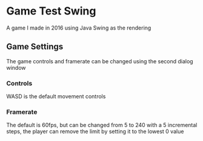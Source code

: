 # Game Test Swing
A game I made in 2016 using Java Swing as the rendering

## Game Settings
The game controls and framerate can be changed using the second dialog window

### Controls
WASD is the default movement controls

### Framerate
The default is 60fps, but can be changed from 5 to 240 with a 5 incremental steps, the player can remove the limit by setting it to the lowest 0 value
